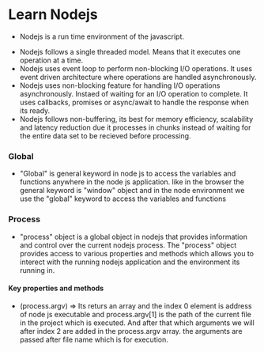# Learn Nodejs 



* Nodejs is a run time environment of the javascript.
- Nodejs follows a single threaded model. Means that it executes one operation at a time.
- Nodejs uses event loop to perform non-blocking I/O operations. It uses event driven architecture where operations are handled asynchronously.
- Nodejs uses non-blocking feature for handling I/O operations asynchronously. Instaed of waiting for an I/O operation to complete. It uses callbacks, promises or async/await to handle the response when its ready.
- Nodejs follows non-buffering, its best for memory efficiency, scalability and latency reduction due it processes in chunks instead of waiting for the entire data set to be recieved before processing.




### Global 
   * "Global" is general keyword in node js to access the variables and functions anywhere in the node js application. like in the browser the general keyword is "window" object and in the node environment we use the "global" keyword to access the variables and functions


### Process
   * "process" object is a global object in nodejs that provides information and control over the current nodejs process. The "process" object provides access to various properties and methods which allows you to interect with the running nodejs application and the environment its running in.


#### Key properties and methods

   - (process.argv) => Its returs an array and the index 0 element is address of node js executable and process.argv[1] is the path of the current file in the project which is executed. And after that which arguments we will after index 2 are added in the process.argv array. the arguments are passed after file name which is for execution.

     






